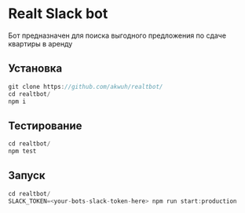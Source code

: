 # Realt Slack bot

Бот предназначен для поиска выгодного предложения по сдаче квартиры в аренду

## Установка

```javascript
git clone https://github.com/akwuh/realtbot/
cd realtbot/
npm i
```

## Тестирование

```javascript
cd realtbot/
npm test
```


## Запуск

```javascript
cd realtbot/
SLACK_TOKEN=<your-bots-slack-token-here> npm run start:production
```
